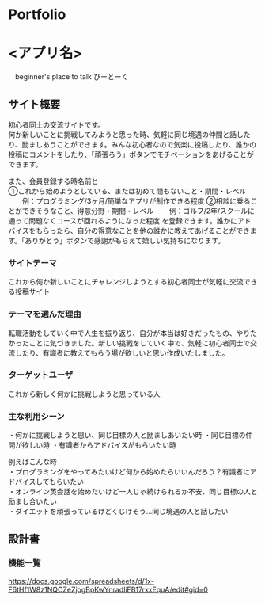 # Portfolio

# <アプリ名>
　beginner's place to talk びーとーく

## サイト概要
初心者同士の交流サイトです。<br>
何か新しいことに挑戦してみようと思った時、気軽に同じ境遇の仲間と話したり、励ましあうことができます。みんな初心者なので気楽に投稿したり、誰かの投稿にコメントをしたり、「頑張ろう」ボタンでモチベーションをあげることができます。<br>

また、会員登録する時名前と<br>
①これから始めようとしている、または初めて間もないこと・期間・レベル
　　例：プログラミング/3ヶ月/簡単なアプリが制作できる程度
②相談に乗ることができそうなこと、得意分野・期間・レベル
　　例：ゴルフ/2年/スクールに通って問題なくコースが回れるようになった程度
を登録できます。誰かにアドバイスをもらったら、自分の得意なことを他の誰かに教えてあげることができます。「ありがとう」ボタンで感謝がもらえて嬉しい気持ちになります。

### サイトテーマ
これから何か新しいことにチャレンジしようとする初心者同士が気軽に交流できる投稿サイト

### テーマを選んだ理由
転職活動をしていく中で人生を振り返り、自分が本当は好きだったもの、やりたかったことに気づきました。新しい挑戦をしていく中で、気軽に初心者同士で交流したり、有識者に教えてもらう場が欲しいと思い作成いたしました。

### ターゲットユーザ
これから新しく何かに挑戦しようと思っている人

### 主な利用シーン
・何かに挑戦しようと思い、同じ目標の人と励ましあいたい時
・同じ目標の仲間が欲しい時
・有識者からアドバイスがもらいたい時

例えばこんな時<br>
・プログラミングをやってみたいけど何から始めたらいいんだろう？有識者にアドバイスしてもらいたい<br>
・オンライン英会話を始めたいけど一人じゃ続けられるか不安、同じ目標の人と励まし合いたい<br>
・ダイエットを頑張っているけどくじけそう…同じ境遇の人と話したい<br>

## 設計書

### 機能一覧
https://docs.google.com/spreadsheets/d/1x-F6tHf1W8z1NQCZeZjogBpKwYnradIiFB17rxxEquA/edit#gid=0
